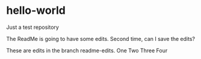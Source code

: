 # hello-world
Just a test repository

The ReadMe is going to have some edits.
Second time, can I save the edits?

These are edits in the branch readme-edits.
One
Two
Three
Four

